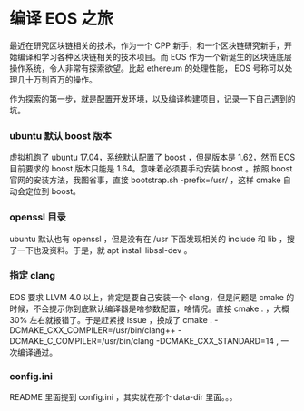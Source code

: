 # 编译 EOS 之旅

最近在研究区块链相关的技术，作为一个 CPP 新手，和一个区块链研究新手，开始编译和学习各种区块链相关的技术项目。而 EOS 作为一个新诞生的区块链底层操作系统，令人非常有探索欲望。比起 ethereum 的处理性能， EOS 号称可以处理几十万到百万的操作。

作为探索的第一步，就是配置开发环境，以及编译构建项目，记录一下自己遇到的坑。

### ubuntu 默认 boost 版本

虚拟机跑了 ubuntu 17.04，系统默认配置了 boost ，但是版本是 1.62，然而 EOS 目前要求的 boost 版本只能是 1.64。意味着必须要手动安装 boost 。按照 boost 官网的安装方法，我图省事，直接 bootstrap.sh -prefix=/usr/ ，这样 cmake 自动会定位到 boost。

### openssl 目录

ubuntu 默认也有 openssl ，但是没有在 /usr 下面发现相关的 include 和 lib ，搜了一下也没资料。于是，就 apt install libssl-dev 。

### 指定 clang

EOS 要求 LLVM 4.0 以上，肯定是要自己安装一个 clang，但是问题是 cmake 的时候，不会提示你到底默认编译器是啥参数配置，啥情况。直接 cmake . ，大概 30% 左右就报错了。于是赶紧搜 issue ，换成了 cmake . -DCMAKE_CXX_COMPILER=/usr/bin/clang++ -DCMAKE_C_COMPILER=/usr/bin/clang -DCMAKE_CXX_STANDARD=14 , 一次编译通过。

### config.ini

README 里面提到 config.ini ，其实就在那个 data-dir 里面。。。
